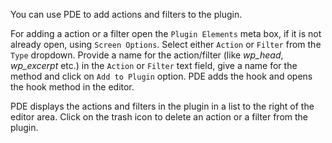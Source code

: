 You can use PDE to add actions and filters to the plugin.

For adding a action or a filter open the `Plugin Elements` meta box, if it is not already open,
using `Screen Options`. Select either `Action` or `Filter` from the `Type` dropdown.
Provide a name for the action/filter (like _wp\_head_, _wp\_excerpt_ etc.) in the `Action` or `Filter`
text field, give a name for the method and click on `Add to Plugin` option. PDE adds
the hook and opens the hook method in the editor.

PDE displays the actions and filters in the plugin in a list to the right of the editor area.
Click on the trash icon to delete an action or a filter from the plugin.

